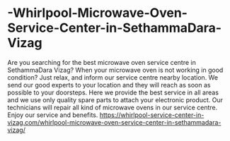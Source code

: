 # -Whirlpool-Microwave-Oven-Service-Center-in-SethammaDara-Vizag
Are you searching for the best microwave oven service centre in SethammaDara Vizag? When your microwave oven is not working in good condition? Just relax, and inform our service centre nearby location. We send our good experts to your location and they will reach as soon as possible to your doorsteps. Here we provide the best service in all areas and we use only quality spare parts to attach your electronic product. Our technicians will repair all kind of microwave ovens in our service centre. Enjoy our service and benefits.  https://whirlpool-service-center-in-vizag.com/whirlpool-microwave-oven-service-center-in-sethammadara-vizag/
